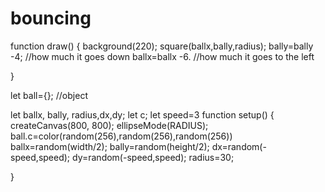 # bouncing
function draw() {
  background(220);
square(ballx,bally,radius);
  bally=bally -4;   //how much it goes down
  ballx=ballx -6.     //how much it goes to the left
  
}




let ball={};  //object

let ballx, bally, radius,dx,dy;
let c;
let speed=3
function setup() {
  createCanvas(800, 800);
  ellipseMode(RADIUS);
  ball.c=color(random(256),random(256),random(256))
   ballx=random(width/2);
   bally=random(height/2);
   dx=random(-speed,speed);
   dy=random(-speed,speed);
  radius=30;
  
  }
